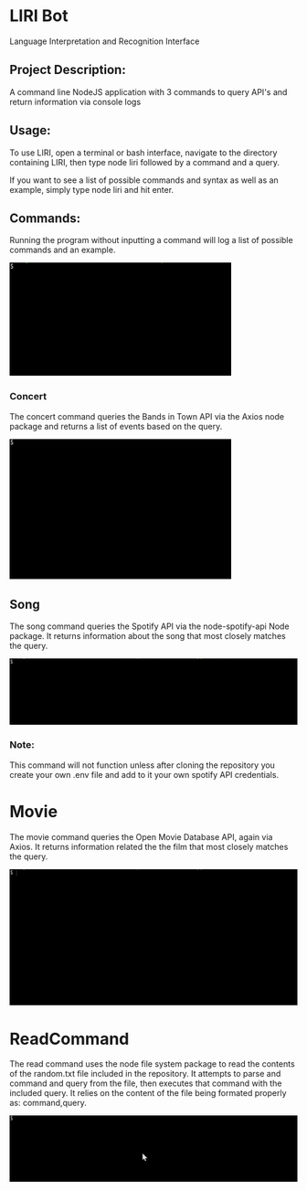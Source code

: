 # LIRI Bot

Language Interpretation and Recognition Interface

## Project Description:

A command line NodeJS application with 3 commands to query API's and return information via console logs

## Usage:

To use LIRI, open a terminal or bash interface, navigate to the directory containing LIRI, then type node liri followed by a command and a query.

If you want to see a list of possible commands and syntax as well as an example, simply type node liri and hit enter.

## Commands:

Running the program without inputting a command will log a list of possible commands and an example.

![No command](LIRI-0.gif)

### Concert

The concert command queries the Bands in Town API via the Axios node package and returns a list of events based on the query.

![Concert command](LIRI-1.gif)

## Song

The song command queries the Spotify API via the node-spotify-api Node package. It returns information about the song that most closely matches the query.

![Song command](LIRI-2.gif)

### Note:

This command will not function unless after cloning the repository you create your own .env file and add to it your own spotify API credentials.

# Movie

The movie command queries the Open Movie Database API, again via Axios. It returns information related the the film that most closely matches the query.

![Movie command](LIRI-3.gif)

# ReadCommand

The read command uses the node file system package to read the contents of the random.txt file included in the repository. It attempts to parse and command and query from the file, then executes that command with the included query. It relies on the content of the file being formated properly as: command,query.

![Read command](LIRI-4.gif)
